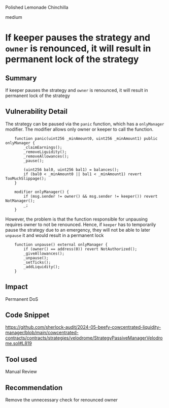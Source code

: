 Polished Lemonade Chinchilla

medium

# If keeper pauses the strategy and `owner` is renounced, it will result in permanent lock of the strategy

## Summary
If keeper pauses the strategy and `owner` is renounced, it will result in permanent lock of the strategy

## Vulnerability Detail
The strategy can be paused via the `panic` function, which has a `onlyManager` modifier. The modifier allows only owner or keeper to call the function.

```solidity
    function panic(uint256 _minAmount0, uint256 _minAmount1) public onlyManager {
        _claimEarnings();
        _removeLiquidity();
        _removeAllowances();
        _pause();

        (uint256 bal0, uint256 bal1) = balances();
        if (bal0 < _minAmount0 || bal1 < _minAmount1) revert TooMuchSlippage();
    }
```
```solidity
    modifier onlyManager() {
        if (msg.sender != owner() && msg.sender != keeper()) revert NotManager();
        _;
    }
```
However, the problem is that the function responsible for unpausing requires owner to not be renounced. Hence, if `keeper` has to temporarily pause the strategy due to an emergency, they will not be able to later `unpause` it and would result in a permanent lock

```solidity
    function unpause() external onlyManager {
        if (owner() == address(0)) revert NotAuthorized();
        _giveAllowances();
        _unpause();
        _setTicks();
        _addLiquidity();
    }
```


## Impact
Permanent DoS 

## Code Snippet
https://github.com/sherlock-audit/2024-05-beefy-cowcentrated-liquidity-manager/blob/main/cowcentrated-contracts/contracts/strategies/velodrome/StrategyPassiveManagerVelodrome.sol#L819

## Tool used

Manual Review

## Recommendation
Remove the unnecessary check for renounced owner